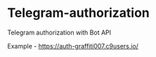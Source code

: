 # Telegram-authorization
Telegram authorization with Bot API

Example - https://auth-graffiti007.c9users.io/
